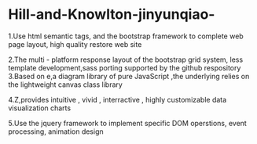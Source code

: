 # Hill-and-Knowlton-jinyunqiao-

1.Use html semantic tags, and the bootstrap framework to complete web page layout, high quality restore web site

2.The multi - platform response layout of the bootstrap grid system, less template development,sass porting supported by the github respository
3.Based on e,a diagram library of pure JavaScript ,the underlying relies on the lightweight canvas class library

4.Z,provides intuitive , vivid , interractive , highly customizable data visualization charts

5.Use the jquery framework to implement specific DOM operstions, event processing, animation design 


